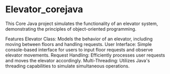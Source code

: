 # Elevator_corejava
This Core Java project simulates the functionality of an elevator system, demonstrating the principles of object-oriented programming.

Features
Elevator Class: Models the behavior of an elevator, including moving between floors and handling requests.
User Interface: Simple console-based interface for users to input floor requests and observe elevator movements.
Request Handling: Efficiently processes user requests and moves the elevator accordingly.
Multi-Threading: Utilizes Java's threading capabilities to simulate simultaneous operations.
